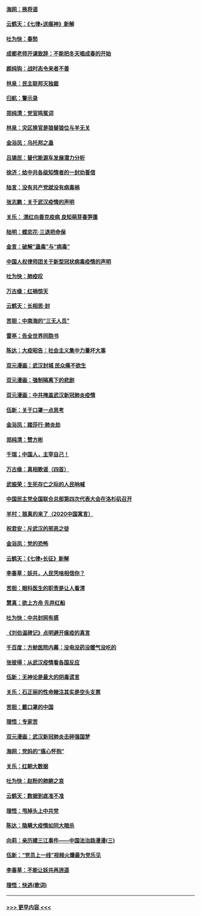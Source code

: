 #### [海网：换将谣](../pages/nsc993/n11873712.md?t=02171111) 
#### [云鹤天：《七律▪送瘟神》新解](../pages/nsc993/n11873598.md?t=02171111) 
#### [吐为快：春愁](../pages/nsc993/n11872801.md?t=02171111) 
#### [成都老师开课致辞：不能把冬天唱成春的开始](../pages/nsc993/n11872653.md?t=02171111) 
#### [颜纯钩：战时态令来者不善](../pages/nsc993/n11872011.md?t=02171111) 
#### [林泉：民主联邦灭独裁](../pages/nsc993/n11870998.md?t=02171111) 
#### [归航：警示录](../pages/nsc993/n11870963.md?t=02171111) 
#### [郑纯清：党官鸣冤词](../pages/nsc993/n11870938.md?t=02171111) 
#### [林泉：灾区换官是狼替狼位与羊无关](../pages/nsc993/n11870896.md?t=02171111) 
#### [金浴凤：乌托邦之蛊](../pages/nsc993/n11870879.md?t=02171111) 
#### [吕锡民：替代能源车发展潜力分析](../pages/nsc993/n11870656.md?t=02171111) 
#### [徐济：给中共各级知情者的一封劝善信](../pages/nsc993/n11868561.md?t=02171111) 
#### [陆言：没有共产党就没有病毒祸](../pages/nsc993/n11868232.md?t=02171111) 
#### [张志鹏：关于武汉疫情的声明](../pages/nsc993/n11867182.md?t=02171111) 
#### [关乐： 漂红向善克疫病 良知萌芽春笋蓬](../pages/nsc993/n11865710.md?t=02171111) 
#### [陆明：蝶恋花‧三退把命保](../pages/nsc993/n11865673.md?t=02171111) 
#### [金言：破解“蛊毒”与“病毒”](../pages/nsc993/n11864103.md?t=02171111) 
#### [中国人权律师团关于新型冠状病毒疫情的声明](../pages/nsc993/n11864249.md?t=02171111) 
#### [吐为快：肺疫叹](../pages/nsc993/n11864027.md?t=02171111) 
#### [万古缘：红祸惊天](../pages/nsc993/n11864079.md?t=02171111) 
#### [云鹤天：长相思‧封](../pages/nsc993/n11864006.md?t=02171111) 
#### [苦胆：中南海的“三无人员”](../pages/nsc993/n11862997.md?t=02171111) 
#### [雷亭：告全世界同胞书](../pages/nsc993/n11862572.md?t=02171111) 
#### [陈达：大疫昭告：社会主义集中力量坏大事](../pages/nsc993/n11859419.md?t=02171111) 
#### [双元漫画：武汉封城 民众痛不欲生](../pages/nsc993/n11859287.md?t=02171111) 
#### [双元漫画：强制隔离下的悲剧](../pages/nsc993/n11859244.md?t=02171111) 
#### [双元漫画：中共掩盖武汉新冠肺炎疫情](../pages/nsc993/n11858249.md?t=02171111) 
#### [伍新：关于口罩一点思考](../pages/nsc993/n11859195.md?t=02171111) 
#### [金浴凤：踏莎行‧肺炎劫](../pages/nsc993/n11858227.md?t=02171111) 
#### [郑纯清：赞方彬](../pages/nsc993/n11856803.md?t=02171111) 
#### [千瑞；中国人，主宰自己！](../pages/nsc993/n11856793.md?t=02171111) 
#### [万古缘：真相歌谣（四首）](../pages/nsc993/n11856263.md?t=02171111) 
#### [武振荣：生死存亡之际的人民呐喊](../pages/nsc993/n11856256.md?t=02171111) 
#### [中国民主党全国联合总部第四次代表大会在洛杉矶召开](../pages/nsc993/n11856344.md?t=02171111) 
#### [羊村：狼真的来了（2020中国寓言）](../pages/nsc993/n11856229.md?t=02171111) 
#### [祝君安：斥武汉的邪恶之徒](../pages/nsc993/n11855861.md?t=02171111) 
#### [金浴凤：党的恐怖](../pages/nsc993/n11855849.md?t=02171111) 
#### [云鹤天：《七律▪长征》新解](../pages/nsc993/n11855479.md?t=02171111) 
#### [李春草：妖共，人民凭啥相信你？](../pages/nsc993/n11855196.md?t=02171111) 
#### [苦胆：眼科医生的职责是让人看清](../pages/nsc993/n11853840.md?t=02171111) 
#### [慧真：欲上方舟 先弃红船](../pages/nsc993/n11853483.md?t=02171111) 
#### [吐为快：中共封网有感](../pages/nsc993/n11852575.md?t=02171111) 
#### [《刘伯温碑记》点明避开瘟疫的真言](../pages/nsc993/n11852128.md?t=02171111) 
#### [千百度：方舱医院内幕：没电没药没暖气没吃的](../pages/nsc993/n11850211.md?t=02171111) 
#### [张彼得：从武汉疫情看各国反应](../pages/nsc993/n11850102.md?t=02171111) 
#### [伍新：无神论是最大的阴毒谎言](../pages/nsc993/n11846129.md?t=02171111) 
#### [关乐：石正丽的性命赌注其实是空头支票](../pages/nsc993/n11846109.md?t=02171111) 
#### [苦胆：戴口罩的中国](../pages/nsc993/n11845576.md?t=02171111) 
#### [理悟：专家苦](../pages/nsc993/n11845564.md?t=02171111) 
#### [双元漫画：武汉新冠肺炎击碎强国梦](../pages/nsc993/n11843320.md?t=02171111) 
#### [海网：党妈的“瘟心怀抱”](../pages/nsc993/n11840740.md?t=02171111) 
#### [关乐：红朝大数据](../pages/nsc993/n11840675.md?t=02171111) 
#### [吐为快：赵粉的肺腑之哀](../pages/nsc993/n11840618.md?t=02171111) 
#### [云鹤天：数据到底准不准](../pages/nsc993/n11840325.md?t=02171111) 
#### [理悟：甩掉头上中共党](../pages/nsc993/n11838826.md?t=02171111) 
#### [陈达：隐瞒大疫情如同大暗杀](../pages/nsc993/n11838771.md?t=02171111) 
#### [向莉：亲历建三江事件——中国法治路漫漫(三)](../pages/nsc993/n11831825.md?t=02171111) 
#### [伍新：“党员上一线”视频火爆最为党乐见](../pages/nsc993/n11838200.md?t=02171111) 
#### [李春草：不能让妖共再逍遥](../pages/nsc993/n11838102.md?t=02171111) 
#### [理悟：快逃(歌词)](../pages/nsc993/n11838083.md?t=02171111) 

----
#### [ >>> 更早内容 <<< ](../indexes/nsc993-earlier.md)
